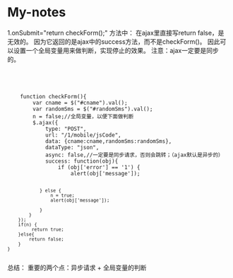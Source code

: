 # My-notes
1.onSubmit="return checkForm();" 方法中：
在ajax里直接写return false，是无效的。
因为它返回的是ajax中的success方法，而不是checkForm()。
因此可以设置一个全局变量用来做判断，实现停止的效果。
注意：ajax一定要是同步的。
<code>
<form action="/1/mobile/codeJsLogin" onSubmit="return checkForm();" id="login_form" method="post"></form>
</code>
<code>
    function checkForm(){
        var cname = $("#cname").val();
        var randomSms = $("#randomSms").val();
        n = false;//全局变量，以便下面做判断
        $.ajax({
            type: "POST",
            url: "/1/mobile/jsCode",
            data: {cname:cname,randomSms:randomSms},
            dataType: "json",
            async: false,//一定要是同步请求，否则会跳转；（ajax默认是异步的）
            success: function(obj){
                if (obj['error'] == '1') {
                    alert(obj['message']);

                } else {
                    n = true;
                    alert(obj['message']);

                }
            }
        });
        if(n) {
             return true;
        }else{
            return false;
        }
    }
</code>
总结：
重要的两个点：异步请求  +  全局变量的判断
